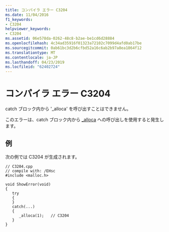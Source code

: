 ```yaml
---
title: コンパイラ エラー C3204
ms.date: 11/04/2016
f1_keywords:
- C3204
helpviewer_keywords:
- C3204
ms.assetid: 06e578da-0262-48c8-b2ae-be1cd6d28884
ms.openlocfilehash: 4c34ad35916f01323a72102c7099d4afd0ab17be
ms.sourcegitcommit: 0ab61bc3d2b6cfbd52a16c6ab2b97a8ea1864f12
ms.translationtype: MT
ms.contentlocale: ja-JP
ms.lasthandoff: 04/23/2019
ms.locfileid: "62402724"
---
```

# <a name="compiler-error-c3204"></a>コンパイラ エラー C3204

catch ブロック内から '_alloca' を呼び出すことはできません。

このエラーは、catch ブロック内から [_alloca](../../c-runtime-library/reference/alloca.md) への呼び出しを使用すると発生します。

## <a name="example"></a>例

次の例では C3204 が生成されます。

```
// C3204.cpp
// compile with: /EHsc
#include <malloc.h>

void ShowError(void)
{
   try
   {
   }
   catch(...)
   {
      _alloca(1);   // C3204
   }
}
```